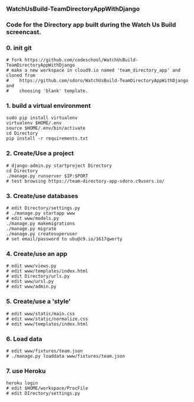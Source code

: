 ### WatchUsBuild-TeamDirectoryAppWithDjango
### Code for the Directory app built during the Watch Us Build screencast.

### 0. init git

	# fork https://github.com/codeschool/WatchUsBuild-TeamDirectoryAppWithDjango
	# make a new workspace in cloud9.io named 'team_directory_app' and cloned from 
	#    https://github.com/sdoro/WatchUsBuild-TeamDirectoryAppWithDjango and
	#    choosing 'blank' template.

### 1. build a virtual environment

	sudo pip install virtualenv
	virtualenv $HOME/.env
	source $HOME/.env/bin/activate
	cd Directory
	pip install -r requirements.txt

### 2. Create/Use a project

	# django-admin.py startproject Directory
	cd Directory
	./manage.py runserver $IP:$PORT
	# test browsing https://team-directory-app-sdoro.c9users.io/

### 3. Create/use databases

	# edit Directory/settings.py
	# ./manage.py startapp www
	# edit www/models.py
	./manage.py makemigrations
	./manage.py migrate
	./manage.py createsuperuser
	# set email/password to ubu@c9.io/1617qwerty

### 4. Create/use an app

	# edit www/views.py
	# edit www/templates/index.html
	# edit Directory/urls.py
	# edit www/ursl.py
	# edit www/admin.py

### 5. Create/use a 'style'

	# edit www/static/main.css
	# edit www/static/normalize.css
	# edit www/templates/index.html
	
### 6. Load data

	# edit www/fixtures/team.json
	# ./manage.py loaddata www/fixtures/team.json

### 7. use Heroku

	heroku login
	# edit $HOME/workspace/ProcFile
	# edit DIrectory/settings.py
